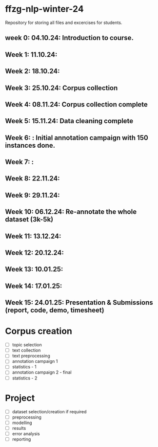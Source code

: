 # ffzg-nlp-winter-24
Repository for storing all files and excercises for students.

## week 0: 04.10.24: Introduction to course.
## Week 1: 11.10.24: 
## Week 2: 18.10.24:
## Week 3: 25.10.24: Corpus collection 
## Week 4: 08.11.24: Corpus collection complete 
## Week 5: 15.11.24: Data cleaning complete
## Week 6: : Initial annotation campaign with 150 instances done.
## Week 7: : 
## Week 8: 22.11.24: 
## Week 9: 29.11.24:
## Week 10: 06.12.24: Re-annotate the whole dataset (3k-5k)
## Week 11: 13.12.24:
## Week 12: 20.12.24:
## Week 13: 10.01.25:
## Week 14: 17.01.25:
## Week 15: 24.01.25: Presentation & Submissions (report, code, demo, timesheet)

# Corpus creation
- [ ] topic selection
- [ ] text collection
- [ ] text preprocessing
- [ ] annotation campaign 1
- [ ] statistics - 1 
- [ ] annotation campaign 2 - final
- [ ] statistics - 2

# Project 
- [ ] dataset selection/creation if required
- [ ] preprocessing
- [ ] modelling
- [ ] results
- [ ] error analysis
- [ ] reporting
